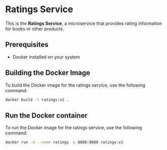 # Ratings Service

This is the **Ratings Service**, a microservice that provides rating information for books or other products.

## Prerequisites

- Docker installed on your system

## Building the Docker Image

To build the Docker image for the ratings service, use the following command:

```bash
docker build -t ratings:v1 .

```
## Run the Docker container

To run the Docker image for the ratings service, use the following command:

```bash
docker run -d --name ratings -p 8080:9080 ratings:v1
```